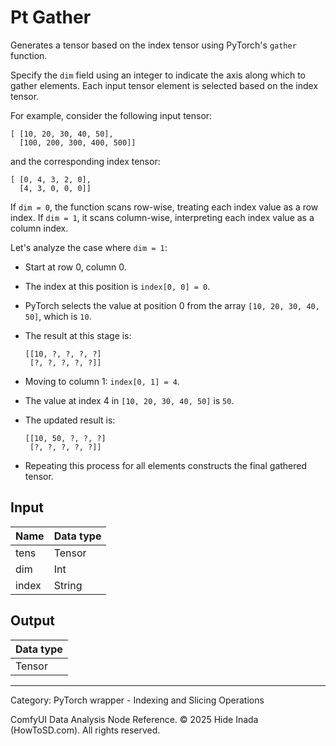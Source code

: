 # Pt Gather
Generates a tensor based on the index tensor using PyTorch's `gather` function.

Specify the `dim` field using an integer to indicate the axis along which to gather elements.
Each input tensor element is selected based on the index tensor.

For example, consider the following input tensor:
```
[ [10, 20, 30, 40, 50],
  [100, 200, 300, 400, 500]]
```

and the corresponding index tensor:

```
[ [0, 4, 3, 2, 0],
  [4, 3, 0, 0, 0]]
```

If `dim = 0`, the function scans row-wise, treating each index value as a row index.
If `dim = 1`, it scans column-wise, interpreting each index value as a column index.

Let's analyze the case where `dim = 1`:

* Start at row 0, column 0.
* The index at this position is `index[0, 0] = 0`.
* PyTorch selects the value at position 0 from the array `[10, 20, 30, 40, 50]`, which is `10`.
* The result at this stage is:
  ```
  [[10, ?, ?, ?, ?]
   [?, ?, ?, ?, ?]]
  ```

* Moving to column 1: `index[0, 1] = 4`.
* The value at index 4 in `[10, 20, 30, 40, 50]` is `50`.
* The updated result is:
  ```
  [[10, 50, ?, ?, ?]
   [?, ?, ?, ?, ?]]
  ```

* Repeating this process for all elements constructs the final gathered tensor.

## Input
| Name | Data type |
|---|---|
| tens | Tensor |
| dim | Int |
| index | String |

## Output
| Data type |
|---|
| Tensor |

<HR>
Category: PyTorch wrapper - Indexing and Slicing Operations

ComfyUI Data Analysis Node Reference. © 2025 Hide Inada (HowToSD.com). All rights reserved.
